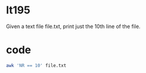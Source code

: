 # lt195
Given a text file file.txt, print just the 10th line of the file.

# code
```bash
awk 'NR == 10' file.txt
```
